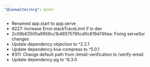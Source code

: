 ```yaml
---
"@ianwalter/nrg": minor
---
```


- Renamed app.start to app.serve
- #227: Increase Error.stackTraceLimit if in dev
- 2c08b63505a9959cc1b48575795cd0c619d746ea: Fixing serveSsr changes
- Update dependency objection to ^2.2.1
- Update dependency koa-compress to ^5.0.1
- #311: Change default path from /email-verification to /verify-email
- Update dependency pg to ^8.3.0
